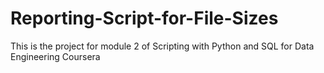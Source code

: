 # Reporting-Script-for-File-Sizes
This is the project for module 2 of Scripting with Python and SQL for Data Engineering
Coursera
